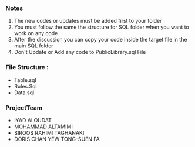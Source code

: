 

### Notes
1. The new codes or updates must be added first to your folder
2. You must follow the same the structure for SQL folder when you want to work on any code
3. After the discussion you can copy your code inside the target file in the main SQL folder
4. Don't Update or Add any code to PublicLibrary.sql File

### File Structure :
- Table.sql
- Rules.Sql
- Data.sql

### ProjectTeam
- IYAD ALOUDAT
- MOHAMMAD ALTAMIMI
- SIROOS RAHIMI TAGHANAKI
- DORIS CHAN YEW TONG-SUEN FA